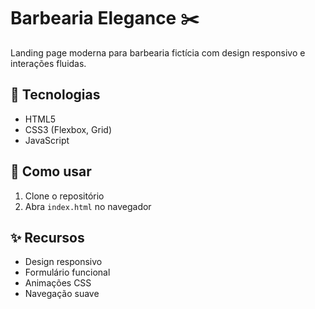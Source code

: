 # Barbearia Elegance ✂️

Landing page moderna para barbearia fictícia com design responsivo e interações fluidas.

## 🚀 Tecnologias
- HTML5
- CSS3 (Flexbox, Grid)
- JavaScript

## 📌 Como usar
1. Clone o repositório
2. Abra `index.html` no navegador

## ✨ Recursos
- Design responsivo
- Formulário funcional
- Animações CSS
- Navegação suave
